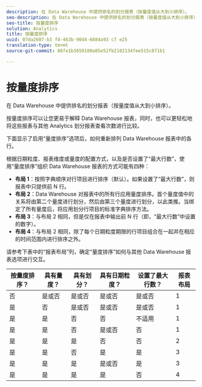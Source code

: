 ```yaml
---
description: 在 Data Warehouse 中提供排名的划分报表（按量度值从大到小排序）。
seo-description: 在 Data Warehouse 中提供排名的划分报表（按量度值从大到小排序）。
seo-title: 按量度排序
solution: Analytics
title: 按量度排序
uuid: 07da2607-b3 fd-463b-90d4-6884a93 c7 e25
translation-type: tm+mt
source-git-commit: 86fe1b3650100a05e52fb2102134fee515c871b1

---
```



# 按量度排序

在 Data Warehouse 中提供排名的划分报表（按量度值从大到小排序）。

按量度排序可以让您更易于解释 Data Warehouse 报表，同时，也可以更轻松地将这些报表与其他 Analytics 划分报表查看次数进行比较。

下面显示了启用“量度排序”选项后，如何重新排列 Data Warehouse 报表中的各行。

根据日期粒度、报表维度或量度的配置方式，以及是否设置了“最大行数”，使用“量度排序”组织 Data Warehouse 报表的方式可能有四种：

* **布局 1**：按照字典顺序对行项目进行排序（默认）。如果设置了“最大行数”，则报表中只提供前 N 行。
* **布局 2**：Data Warehouse 对报表中的所有行应用量度排序。首个量度值中的关系将由第二个量度进行划分，然后由第三个量度进行划分，以此类推。当绑定了所有量度后，将应用划分行项目的标准字典排序方法。
* **布局 3**：与布局 2 相同，但是仅在报表中输出前 N 行（即，“最大行数”中设置的数字）。
* **布局 4**：与布局 2 相同，除了每个日期粒度期限的行项目组合在一起并在相应的时间范围内进行排序之外。

请参考下表中的“报表布局”列，确定“量度排序”如何与其他 Data Warehouse 报表选项进行交互。

| 按量度排序？ | 具有量度？ | 具有划分？ | 具有日期粒度？ | 设置了最大行数？ | 报表布局 |
|---|---|---|---|---|---|
| 否 | 是或否 | 是或否 | 是或否 | 是或否 | 1 |
| 是 | 否 | 是或否 | 是或否 | 是或否 | 1 |
| 是 | 是 | 否 | 否 | 不适用 | 1 |
| 是 | 是 | 否 | 是或否 | 否 | 1 |
| 是 | 是 | 是 | 否 | 否 | 2 |
| 是 | 是 | 否 | 是 | 是 | 3 |
| 是 | 是 | 是 | 是或否 | 是 | 3 |
| 是 | 是 | 是 | 是 | 否 | 4 |

